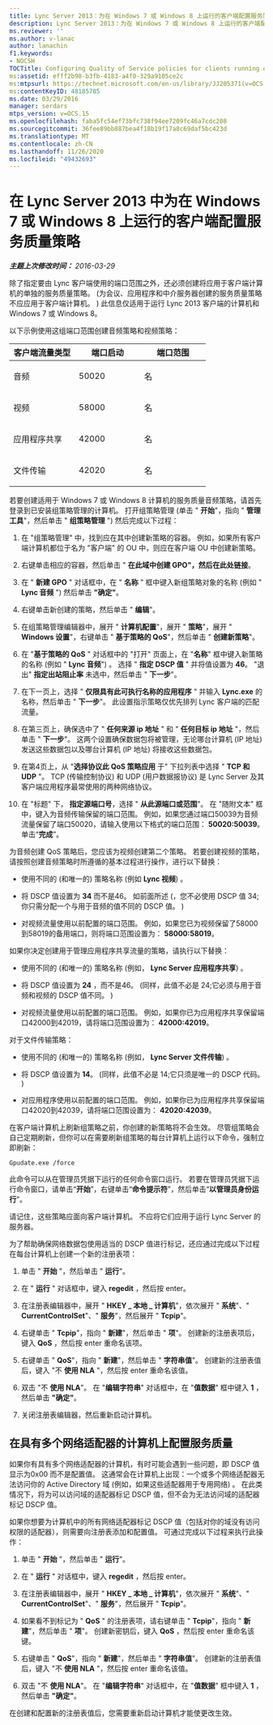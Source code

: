 ```yaml
---
title: Lync Server 2013：为在 Windows 7 或 Windows 8 上运行的客户端配置服务质量策略
description: Lync Server 2013：为在 Windows 7 或 Windows 8 上运行的客户端配置服务质量策略。
ms.reviewer: ''
ms.author: v-lanac
author: lanachin
f1.keywords:
- NOCSH
TOCTitle: Configuring Quality of Service policies for clients running on Windows 7 or Windows 8
ms:assetid: efff2b98-b3fb-4183-a4f0-329a9105ce2c
ms:mtpsurl: https://technet.microsoft.com/en-us/library/JJ205371(v=OCS.15)
ms:contentKeyID: 48185785
ms.date: 03/29/2016
manager: serdars
mtps_version: v=OCS.15
ms.openlocfilehash: faba5fc54ef73bfc738f94ee7209fc46a7cdc208
ms.sourcegitcommit: 36fee89bb887bea4f18b19f17a8c69daf5bc423d
ms.translationtype: MT
ms.contentlocale: zh-CN
ms.lasthandoff: 11/26/2020
ms.locfileid: "49432693"
---
```

# <a name="configuring-quality-of-service-policies-in-lync-server-2013-for-clients-running-on-windows-7-or-windows-8"></a>在 Lync Server 2013 中为在 Windows 7 或 Windows 8 上运行的客户端配置服务质量策略

<div data-xmlns="http://www.w3.org/1999/xhtml">

<div class="topic" data-xmlns="http://www.w3.org/1999/xhtml" data-msxsl="urn:schemas-microsoft-com:xslt" data-cs="https://msdn.microsoft.com/">

<div data-asp="https://msdn2.microsoft.com/asp">



</div>

<div id="mainSection">

<div id="mainBody">

<span> </span>

_**主题上次修改时间：** 2016-03-29_

除了指定要由 Lync 客户端使用的端口范围之外，还必须创建将应用于客户端计算机的单独的服务质量策略。  (为会议、应用程序和中介服务器创建的服务质量策略不应应用于客户端计算机。 ) 此信息仅适用于运行 Lync 2013 客户端的计算机和 Windows 7 或 Windows 8。

以下示例使用这组端口范围创建音频策略和视频策略：


<table>
<colgroup>
<col style="width: 33%" />
<col style="width: 33%" />
<col style="width: 33%" />
</colgroup>
<thead>
<tr class="header">
<th>客户端流量类型</th>
<th>端口启动</th>
<th>端口范围</th>
</tr>
</thead>
<tbody>
<tr class="odd">
<td><p>音频</p></td>
<td><p>50020</p></td>
<td><p>名</p></td>
</tr>
<tr class="even">
<td><p>视频</p></td>
<td><p>58000</p></td>
<td><p>名</p></td>
</tr>
<tr class="odd">
<td><p>应用程序共享</p></td>
<td><p>42000</p></td>
<td><p>名</p></td>
</tr>
<tr class="even">
<td><p>文件传输</p></td>
<td><p>42020</p></td>
<td><p>名</p></td>
</tr>
</tbody>
</table>


若要创建适用于 Windows 7 或 Windows 8 计算机的服务质量音频策略，请首先登录到已安装组策略管理的计算机。 打开组策略管理 (单击 " **开始**"，指向 " **管理工具**"，然后单击 " **组策略管理** ") 然后完成以下过程：

1.  在 "组策略管理" 中，找到应在其中创建新策略的容器。 例如，如果所有客户端计算机都位于名为 "客户端" 的 OU 中，则应在客户端 OU 中创建新策略。

2.  右键单击相应的容器，然后单击 " **在此域中创建 GPO"，然后在此处链接**。

3.  在 " **新建 GPO** " 对话框中，在 " **名称** " 框中键入新组策略对象的名称 (例如 " **Lync 音频** ") 然后单击 **"确定"**。

4.  右键单击新创建的策略，然后单击 " **编辑**"。

5.  在组策略管理编辑器中，展开 " **计算机配置**"，展开 " **策略**"，展开 " **Windows 设置**"，右键单击 " **基于策略的 QoS**"，然后单击 " **创建新策略**"。

6.  在 "**基于策略的 QoS** " 对话框中的 "打开" 页面上，在 "**名称**" 框中键入新策略的名称 (例如 " **Lync 音频**") 。 选择 " **指定 DSCP 值** " 并将值设置为 **46**。 "退出" **指定出站阻止率** 未选中，然后单击 " **下一步**"。

7. 在下一页上，选择 " **仅限具有此可执行名称的应用程序** " 并输入 **Lync.exe** 的名称，然后单击 " **下一步**"。 此设置指示策略仅优先排列 Lync 客户端的匹配流量。

8.  在第三页上，确保选中了 " **任何来源 ip 地址** " 和 " **任何目标 ip 地址** "，然后单击 " **下一步**"。 这两个设置确保数据包将被管理，无论哪台计算机 (IP 地址) 发送这些数据包以及哪台计算机 (IP 地址) 将接收这些数据包。

9.  在第4页上，从 "**选择协议此 QoS 策略应用** 于" 下拉列表中选择 " **TCP 和 UDP** "。 TCP (传输控制协议) 和 UDP (用户数据报协议) 是 Lync Server 及其客户端应用程序最常使用的两种网络协议。

10. 在 "标题" 下， **指定源端口号**，选择 " **从此源端口或范围**"。 在 "随附文本" 框中，键入为音频传输保留的端口范围。 例如，如果您通过端口50039为音频流量保留了端口50020，请输入使用以下格式的端口范围： **50020:50039**。 单击“**完成**”。

为音频创建 QoS 策略后，您应该为视频创建第二个策略。 若要创建视频的策略，请按照创建音频策略时所遵循的基本过程进行操作，进行以下替换：

  - 使用不同的 (和唯一的) 策略名称 (例如 **Lync 视频**) 。

  - 将 DSCP 值设置为 **34** 而不是46。 如前面所述 (，您不必使用 DSCP 值 34;你只需分配一个与用于音频的值不同的 DSCP 值。 ) 

  - 对视频流量使用以前配置的端口范围。 例如，如果您已为视频保留了58000到58019的备用端口，则将端口范围设置为： **58000:58019**。

如果你决定创建用于管理应用程序共享流量的策略，请执行以下替换：

  - 使用不同的 (和唯一的) 策略名称 (例如， **Lync Server 应用程序共享**) 。

  - 将 DSCP 值设置为 **24** ，而不是46。  (同样，此值不必是 24;它必须与用于音频和视频的 DSCP 值不同。 ) 

  - 对视频流量使用以前配置的端口范围。 例如，如果你已为应用程序共享保留端口42000到42019，请将端口范围设置为： **42000:42019**。

对于文件传输策略：

  - 使用不同的 (和唯一的) 策略名称 (例如， **Lync Server 文件传输**) 。

  - 将 DSCP 值设置为 **14**。  (同样，此值不必是 14;它只须是唯一的 DSCP 代码。 ) 

  - 对应用程序使用以前配置的端口范围。 例如，如果你已为应用程序共享保留端口42020到42039，请将端口范围设置为： **42020:42039**。

在客户端计算机上刷新组策略之前，你创建的新策略将不会生效。 尽管组策略会自己定期刷新，但你可以在需要刷新组策略的每台计算机上运行以下命令，强制立即刷新：

    Gpudate.exe /force

此命令可以从在管理员凭据下运行的任何命令窗口运行。 若要在管理员凭据下运行命令窗口，请单击“**开始**”，右键单击“**命令提示符**”，然后单击“**以管理员身份运行**”。

请记住，这些策略应面向客户端计算机。 不应将它们应用于运行 Lync Server 的服务器。

为了帮助确保网络数据包使用适当的 DSCP 值进行标记，还应通过完成以下过程在每台计算机上创建一个新的注册表项：

1.  单击 " **开始** "，然后单击 " **运行**"。

2.  在 " **运行** " 对话框中，键入 **regedit** ，然后按 enter。

3.  在注册表编辑器中，展开 " **HKEY \_ 本地 \_ 计算机**"，依次展开 " **系统**"、" **CurrentControlSet**"、" **服务**"，然后展开 " **Tcpip**"。

4.  右键单击 " **Tcpip**"，指向 " **新建**"，然后单击 " **项**"。 创建新的注册表项后，键入 **QoS** ，然后按 enter 重命名该项。

5.  右键单击 " **QoS**"，指向 " **新建**"，然后单击 " **字符串值**"。 创建新的注册表值后，键入 "不 **使用 NLA** "，然后按 enter 重命名该值。

6.  双击 "不 **使用 NLA**"。 在 "**编辑字符串**" 对话框中，在 "**值数据**" 框中键入 **1** ，然后单击 **"确定"**。

7.  关闭注册表编辑器，然后重新启动计算机。

<div>

## <a name="configuring-quality-of-service-on-computers-with-multiple-network-adapters"></a>在具有多个网络适配器的计算机上配置服务质量

如果你有具有多个网络适配器的计算机，有时可能会遇到一些问题，即 DSCP 值显示为0x00 而不是配置值。 这通常会在计算机上出现：一个或多个网络适配器无法访问你的 Active Directory 域 (例如，如果这些适配器用于专用网络) 。 在此类情况下，将为可以访问域的适配器标记 DSCP 值，但不会为无法访问域的适配器标记 DSCP 值。

如果你想要为计算机中的所有网络适配器标记 DSCP 值（包括对你的域没有访问权限的适配器），则需要向注册表添加和配置值。 可通过完成以下过程来执行此操作：

1.  单击 " **开始** "，然后单击 " **运行**"。

2.  在 " **运行** " 对话框中，键入 **regedit** ，然后按 enter。

3.  在注册表编辑器中，展开 " **HKEY \_ 本地 \_ 计算机**"，依次展开 " **系统**"、" **CurrentControlSet**"、" **服务**"，然后展开 " **Tcpip**"。

4.  如果看不到标记为 " **QoS** " 的注册表项，请右键单击 " **Tcpip**"，指向 " **新建**"，然后单击 " **项**"。 创建新密钥后，键入 **QoS** ，然后按 enter 重命名该键。

5.  右键单击 " **QoS**"，指向 " **新建**"，然后单击 " **字符串值**"。 创建新的注册表值后，键入 "不 **使用 NLA** "，然后按 enter 重命名该值。

6.  双击 "不 **使用 NLA**"。 在 "**编辑字符串**" 对话框中，在 "**值数据**" 框中键入 **1** ，然后单击 **"确定"**。

在创建和配置新的注册表值后，您需要重新启动计算机才能使更改生效。

</div>

</div>

<span> </span>

</div>

</div>

</div>

